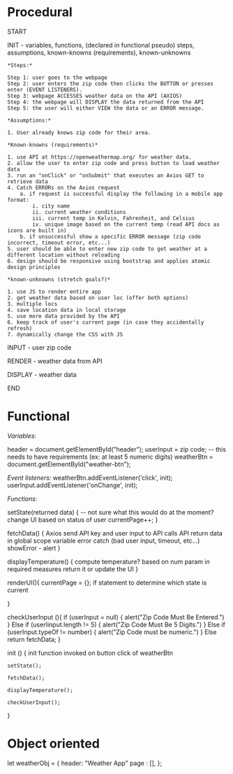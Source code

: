 # Procedural #

START

INIT - variables, functions, (declared in functional pseudo) steps, assumptions, known-knowns (requirements), known-unknowns

    *Steps:*

    Step 1: user goes to the webpage
    Step 2: user enters the zip code then clicks the BUTTON or presses enter (EVENT LISTENERS).
    Step 3: webpage ACCESSES weather data on the API (AXIOS)
    Step 4: the webpage will DISPLAY the data returned from the API
    Step 5: the user will either VIEW the data or an ERROR message.

    *Assumptions:*

    1. User already knows zip code for their area.

    *Known-knowns (requirements)*

    1. use API at https://openweathermap.org/ for weather data.
    2. allow the user to enter zip code and press button to load weather data
    3. run an "onClick" or "onSubmit" that executes an Axios GET to retrieve data
    4. Catch ERRORs on the Axios request
        a. if request is successful display the following in a mobile app format:
            i. city name
            ii. current weather conditions
            iii. current temp in Kelvin, Fahrenheit, and Celsius
            iv. unique image based on the current temp (read API docs as icons are built in)
        b. if unsuccessful show a specific ERROR message (zip code incorrect, timeout error, etc...)
    5. user should be able to enter new zip code to get weather at a different location without reloading
    6. design should be responsive using bootstrap and applies atomic design principles

    *known-unknowns (stretch goals?)*

    1. use JS to render entire app
    2. get weather data based on user loc (offer both options)
    3. multiple locs
    4. save location data in local storage
    5. use more data provided by the API
    6. keep track of user's current page (in case they accidentally refresh)
    7. dynamically change the CSS with JS

INPUT - user zip code

RENDER - weather data from API

DISPLAY - weather data

END

# Functional #

*Variables:*

header = document.getElementById("header");
userInput = zip code; -- this needs to have requirements (ex: at least 5 numeric digits)
weatherBtn = document.getElementById("weather-btn");


*Event listeners:*
weatherBtn.addEventListener('click', init);
userInput.addEventListener('onChange', init);

*Functions:*

setState(returned data) {
    -- not sure what this would do at the moment?
        change UI based on status of user
        currentPage++;
    }
    
fetchData() {
        Axios
        send API key and user input to API
        calls API
        return data in global scope variable
        error catch (bad user input, timeout, etc...)
        showError - alert
    }

displayTemperature() {
    compute temperature? based on num param in required measures
    return it or update the UI
    }

renderUI(){
    currentPage = {};
    if statement to determine which state is current

}

checkUserInput (){
    if (userInput = null) {
        alert("Zip Code Must Be Entered.")
    } Else if (userIinput.length != 5) {
        alert("Zip Code Must Be 5 Digits.")
    } Else if (userInput.typeOf != number) {
        alert("Zip Code must be numeric.")
    } Else 
    return fetchData;
}


init () {
    init function invoked on button click of weatherBtn
    
    
    setState();
    
    fetchData();

    displayTemperature();

    checkUserInput();
}

# Object oriented #

let weatherObj = {
    header: "Weather App"
    page : [],
};